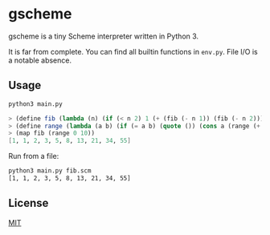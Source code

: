 # gscheme

gscheme is a tiny Scheme interpreter written in Python 3.

It is far from complete. You can find all builtin functions in `env.py`. File I/O is a notable absence.


## Usage

```bash
python3 main.py
```

```scheme
> (define fib (lambda (n) (if (< n 2) 1 (+ (fib (- n 1)) (fib (- n 2))))))
> (define range (lambda (a b) (if (= a b) (quote ()) (cons a (range (+ a 1) b)))))
> (map fib (range 0 10))
[1, 1, 2, 3, 5, 8, 13, 21, 34, 55]
```

Run from a file:
```bash
python3 main.py fib.scm
[1, 1, 2, 3, 5, 8, 13, 21, 34, 55]
```

## License
[MIT](https://choosealicense.com/licenses/mit/)